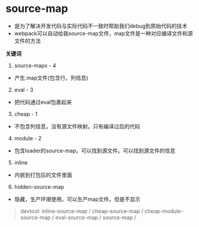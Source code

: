 # source-map

- 是为了解决开发代码与实际代码不一致时帮助我们debug到原始代码的技术
- webpack可以自动给我source-map文件，map文件是一种对应编译文件和源文件的方法

**关键词**
1. source-mapx - 4
  - 产生.map文件(包含行，列信息)
2. eval - 3
  - 把代码通过eval包裹起来
3. cheap - 1
  - 不包含列信息，没有源文件映射。只有编译过后的代码
4. module - 2
  - 包含loader的source-map。可以找到源文件。可以找到源文件的信息
5. inline
  - 内嵌到打包后的文件里面
6. hidden-source-map
  - 隐藏，生产环境使用。可以生产map文件。但是不显示

> devtool: 
inline-source-map /
cheap-source-map /
cheap-module-source-map /
eval-source-map /
source-map /
